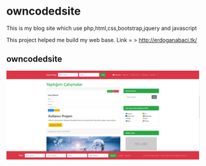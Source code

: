 # owncodedsite
This is my blog site which use php,html,css,bootstrap,jquery and javascript

This project helped me build my web base.
Link = > http://erdoganabaci.tk/

## owncodedsite
![Minion](https://github.com/erdoganabaci/owncodedsite/blob/master/img/mysite.png?raw=true)
